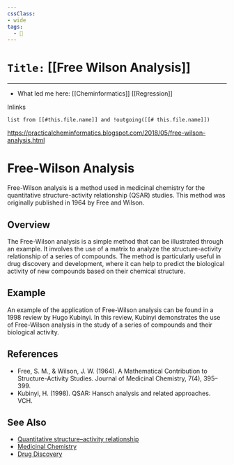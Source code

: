 ```yaml
---
cssClass:
- wide
tags:
  - 🧪
---
```


# `Title:` [[Free Wilson Analysis]]
--- 

- What led me here: [[Cheminformatics]] [[Regression]]

Inlinks
```dataview 
list from [[#this.file.name]] and !outgoing([[# this.file.name]]) 
```

https://practicalcheminformatics.blogspot.com/2018/05/free-wilson-analysis.html

# Free-Wilson Analysis

Free-Wilson analysis is a method used in medicinal chemistry for the quantitative structure-activity relationship (QSAR) studies. This method was originally published in 1964 by Free and Wilson.

## Overview

The Free-Wilson analysis is a simple method that can be illustrated through an example. It involves the use of a matrix to analyze the structure-activity relationship of a series of compounds. The method is particularly useful in drug discovery and development, where it can help to predict the biological activity of new compounds based on their chemical structure.

## Example

An example of the application of Free-Wilson analysis can be found in a 1998 review by Hugo Kubinyi. In this review, Kubinyi demonstrates the use of Free-Wilson analysis in the study of a series of compounds and their biological activity.

## References

- Free, S. M., & Wilson, J. W. (1964). A Mathematical Contribution to Structure-Activity Studies. Journal of Medicinal Chemistry, 7(4), 395–399.
- Kubinyi, H. (1998). QSAR: Hansch analysis and related approaches. VCH.

## See Also

- [Quantitative structure–activity relationship](https://en.wikipedia.org/wiki/Quantitative_structure%E2%80%93activity_relationship)
- [Medicinal Chemistry](https://en.wikipedia.org/wiki/Medicinal_chemistry)
- [Drug Discovery](https://en.wikipedia.org/wiki/Drug_discovery)